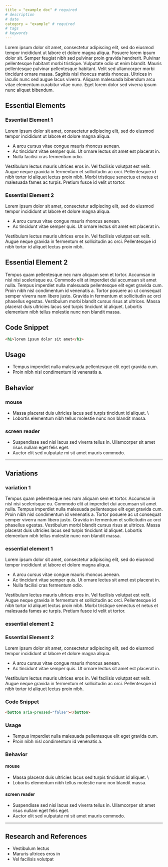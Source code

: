 ```yaml
---
title = "example doc" # required  
# description
# date 
category = "example" # required 
# tags
# keywords
---
```


Lorem ipsum dolor sit amet, consectetur adipiscing elit, sed do eiusmod tempor incididunt ut labore et dolore magna aliqua. Posuere lorem ipsum dolor sit. Semper feugiat nibh sed pulvinar proin gravida hendrerit. Pulvinar pellentesque habitant morbi tristique. Vulputate odio ut enim blandit. Mauris pellentesque pulvinar pellentesque habitant. Velit sed ullamcorper morbi tincidunt ornare massa. Sagittis nisl rhoncus mattis rhoncus. Ultrices in iaculis nunc sed augue lacus viverra. Aliquam malesuada bibendum arcu vitae elementum curabitur vitae nunc. Eget lorem dolor sed viverra ipsum nunc aliquet bibendum.

## Essential Elements

### Essential Element 1

Lorem ipsum dolor sit amet, consectetur adipiscing elit, sed do eiusmod tempor incididunt ut labore et dolore magna aliqua.

- A arcu cursus vitae congue mauris rhoncus aenean.
- Ac tincidunt vitae semper quis. Ut ornare lectus sit amet est placerat in.
- Nulla facilisi cras fermentum odio.

Vestibulum lectus mauris ultrices eros in. Vel facilisis volutpat est velit. Augue neque gravida in fermentum et sollicitudin ac orci. Pellentesque id nibh tortor id aliquet lectus proin nibh. Morbi tristique senectus et netus et malesuada fames ac turpis. Pretium fusce id velit ut tortor.

### Essential Element 2

Lorem ipsum dolor sit amet, consectetur adipiscing elit, sed do eiusmod tempor incididunt ut labore et dolore magna aliqua.

- A arcu cursus vitae congue mauris rhoncus aenean.
- Ac tincidunt vitae semper quis. Ut ornare lectus sit amet est placerat in.

Vestibulum lectus mauris ultrices eros in. Vel facilisis volutpat est velit. Augue neque gravida in fermentum et sollicitudin ac orci. Pellentesque id nibh tortor id aliquet lectus proin nibh.

## Essential Element 2

Tempus quam pellentesque nec nam aliquam sem et tortor. Accumsan in nisl nisi scelerisque eu. Commodo elit at imperdiet dui accumsan sit amet nulla. Tempus imperdiet nulla malesuada pellentesque elit eget gravida cum. Proin nibh nisl condimentum id venenatis a. Tortor posuere ac ut consequat semper viverra nam libero justo. Gravida in fermentum et sollicitudin ac orci phasellus egestas. Vestibulum morbi blandit cursus risus at ultrices. Massa placerat duis ultricies lacus sed turpis tincidunt id aliquet. Lobortis elementum nibh tellus molestie nunc non blandit massa.

## Code Snippet

```html
<h1>lorem ipsum dolor sit amet</h1>
```

## Usage

- Tempus imperdiet nulla malesuada pellentesque elit eget gravida cum.
- Proin nibh nisl condimentum id venenatis a.

## Behavior

### mouse

- Massa placerat duis ultricies lacus sed turpis tincidunt id aliquet. \
- Lobortis elementum nibh tellus molestie nunc non blandit massa.

### screen reader

- Suspendisse sed nisi lacus sed viverra tellus in. Ullamcorper sit amet risus nullam eget felis eget.
- Auctor elit sed vulputate mi sit amet mauris commodo.

---

## Variations

### variation 1

Tempus quam pellentesque nec nam aliquam sem et tortor. Accumsan in nisl nisi scelerisque eu. Commodo elit at imperdiet dui accumsan sit amet nulla. Tempus imperdiet nulla malesuada pellentesque elit eget gravida cum. Proin nibh nisl condimentum id venenatis a. Tortor posuere ac ut consequat semper viverra nam libero justo. Gravida in fermentum et sollicitudin ac orci phasellus egestas. Vestibulum morbi blandit cursus risus at ultrices. Massa placerat duis ultricies lacus sed turpis tincidunt id aliquet. Lobortis elementum nibh tellus molestie nunc non blandit massa.

### essential element 1

Lorem ipsum dolor sit amet, consectetur adipiscing elit, sed do eiusmod tempor incididunt ut labore et dolore magna aliqua.

- A arcu cursus vitae congue mauris rhoncus aenean.
- Ac tincidunt vitae semper quis. Ut ornare lectus sit amet est placerat in.
- Nulla facilisi cras fermentum odio.

Vestibulum lectus mauris ultrices eros in. Vel facilisis volutpat est velit. Augue neque gravida in fermentum et sollicitudin ac orci. Pellentesque id nibh tortor id aliquet lectus proin nibh. Morbi tristique senectus et netus et malesuada fames ac turpis. Pretium fusce id velit ut tortor.

### essential element 2

### Essential Element 2

Lorem ipsum dolor sit amet, consectetur adipiscing elit, sed do eiusmod tempor incididunt ut labore et dolore magna aliqua.

- A arcu cursus vitae congue mauris rhoncus aenean.
- Ac tincidunt vitae semper quis. Ut ornare lectus sit amet est placerat in.

Vestibulum lectus mauris ultrices eros in. Vel facilisis volutpat est velit. Augue neque gravida in fermentum et sollicitudin ac orci. Pellentesque id nibh tortor id aliquet lectus proin nibh.

### Code Snippet

```html
<button aria-pressed="false"></button>
```

### Usage

- Tempus imperdiet nulla malesuada pellentesque elit eget gravida cum.
- Proin nibh nisl condimentum id venenatis a.

### Behavior

#### mouse

- Massa placerat duis ultricies lacus sed turpis tincidunt id aliquet. \
- Lobortis elementum nibh tellus molestie nunc non blandit massa.

#### screen reader

- Suspendisse sed nisi lacus sed viverra tellus in. Ullamcorper sit amet risus nullam eget felis eget.
- Auctor elit sed vulputate mi sit amet mauris commodo.

---

## Research and References

- Vestibulum lectus
- Maruris ultrices eros in
- Vel facilisis volutpat
